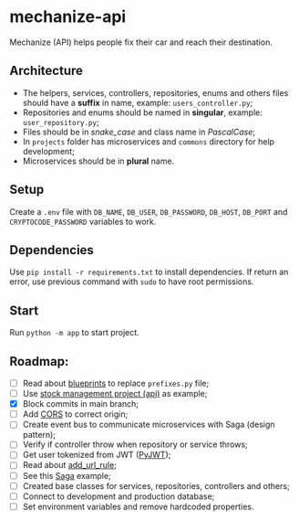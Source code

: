 # mechanize-api
Mechanize (API) helps people fix their car and reach their destination.

## Architecture
- The helpers, services, controllers, repositories, enums and others files should have a **suffix** in name, example: `users_controller.py`;
- Repositories and enums should be named in **singular**, example: `user_repository.py`;
- Files should be in _snake_case_ and class name in _PascalCase_;
- In `projects` folder has microservices and `commons` directory for help development;
- Microservices should be in **plural** name.

## Setup
Create a `.env` file with `DB_NAME`, `DB_USER`, `DB_PASSWORD`, `DB_HOST`, `DB_PORT` and `CRYPTOCODE_PASSWORD` variables to work.

## Dependencies
Use `pip install -r requirements.txt` to install dependencies. If return an error, use previous command with `sudo` to have root permissions.

## Start
Run `python -m app` to start project.

## Roadmap:
- [ ] Read about [blueprints](https://flask.palletsprojects.com/en/2.2.x/blueprints) to replace `prefixes.py` file;
- [ ] Use [stock management project (api)](https://github.com/tech-warriors-corporation/stock-management-api) as example;
- [X] Block commits in main branch;
- [ ] Add [CORS](https://flask-cors.readthedocs.io/en/latest) to correct origin;
- [ ] Create event bus to communicate microservices with Saga (design pattern);
- [ ] Verify if controller throw when repository or service throws;
- [ ] Get user tokenized from JWT ([PyJWT](https://pyjwt.readthedocs.io/en/stable));
- [ ] Read about [add_url_rule](https://tedboy.github.io/flask/generated/generated/flask.Flask.add_url_rule.html);
- [ ] See this [Saga](https://github.com/victoramsantos/saga-pattern-example) example;
- [ ] Created base classes for services, repositories, controllers and others;
- [ ] Connect to development and production database;
- [ ] Set environment variables and remove hardcoded properties.
